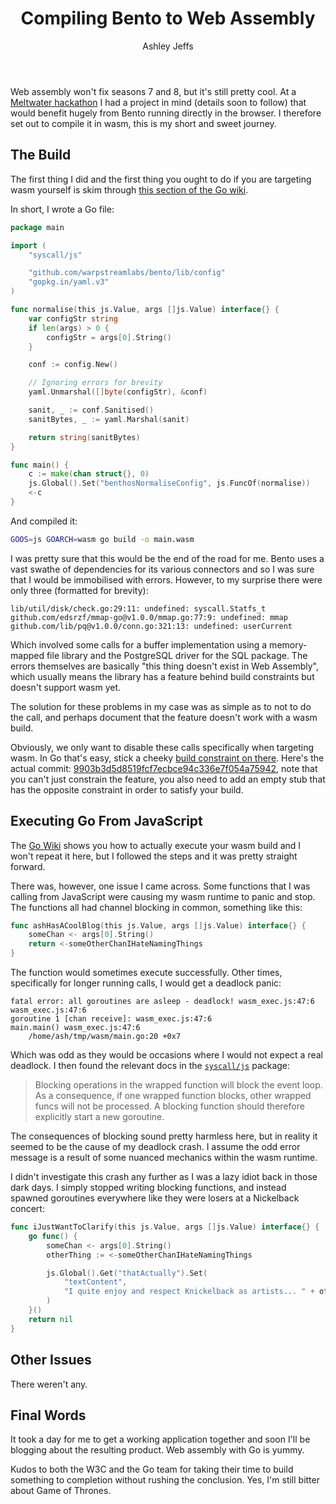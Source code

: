 ﻿---
title: "Compiling Bento to Web Assembly"
author: "Ashley Jeffs"
author_url: https://github.com/Jeffail
author_image_url: /img/ash.jpg
description: "Don't worry about why"
keywords: [
	"benthos",
	"go",
	"golang",
	"web assembly",
	"wasm",
	"gowasm",
]
tags: [ "Bento Lab" ]
---

Web assembly won't fix seasons 7 and 8, but it's still pretty cool. At a
[Meltwater hackathon](https://underthehood.meltwater.com/blog/2019/06/17/benthos-lab-a-case-study-of-hackathon-innovation/) I had a project in mind (details soon to
follow) that would benefit hugely from Bento running directly in the browser.
I therefore set out to compile it in wasm, this is my short and sweet journey.

<!--truncate-->

## The Build

The first thing I did and the first thing you ought to do if you are targeting
wasm yourself is skim through [this section of the Go wiki][wasm-go-wiki].

In short, I wrote a Go file:

``` go
package main

import (
	"syscall/js"

	"github.com/warpstreamlabs/bento/lib/config"
	"gopkg.in/yaml.v3"
)

func normalise(this js.Value, args []js.Value) interface{} {
	var configStr string
	if len(args) > 0 {
		configStr = args[0].String()
	}

	conf := config.New()

	// Ignoring errors for brevity
	yaml.Unmarshal([]byte(configStr), &conf)

	sanit, _ := conf.Sanitised()
	sanitBytes, _ := yaml.Marshal(sanit)

	return string(sanitBytes)
}

func main() {
	c := make(chan struct{}, 0)
	js.Global().Set("benthosNormaliseConfig", js.FuncOf(normalise))
	<-c
}
```

And compiled it:

``` sh
GOOS=js GOARCH=wasm go build -o main.wasm
```

I was pretty sure that this would be the end of the road for me. Bento uses a
vast swathe of dependencies for its various connectors and so I was sure that I
would be immobilised with errors. However, to my surprise there were only three
(formatted for brevity):

``` text
lib/util/disk/check.go:29:11: undefined: syscall.Statfs_t
github.com/edsrzf/mmap-go@v1.0.0/mmap.go:77:9: undefined: mmap
github.com/lib/pq@v1.0.0/conn.go:321:13: undefined: userCurrent
```

Which involved some calls for a buffer implementation using a memory-mapped file
library and the PostgreSQL driver for the SQL package. The errors themselves are
basically "this thing doesn't exist in Web Assembly", which usually means the
library has a feature behind build constraints but doesn't support wasm yet.

The solution for these problems in my case was as simple as to not to do the
call, and perhaps document that the feature doesn't work with a wasm build.

Obviously, we only want to disable these calls specifically when targeting wasm.
In Go that's easy, stick a cheeky
[build constraint on there][go-build-constraint]. Here's the actual commit:
[9903b3d5d8519fcf7ecbce94c336e7f054a75942][wasm-commit], note that you can't
just constrain the feature, you also need to add an empty stub that has the
opposite constraint in order to satisfy your build.

## Executing Go From JavaScript

The [Go Wiki][wasm-go-wiki] shows you how to actually execute your wasm build
and I won't repeat it here, but I followed the steps and it was pretty straight
forward.

There was, however, one issue I came across. Some functions that I was calling
from JavaScript were causing my wasm runtime to panic and stop. The functions
all had channel blocking in common, something like this:

``` go
func ashHasACoolBlog(this js.Value, args []js.Value) interface{} {
	someChan <- args[0].String()
	return <-someOtherChanIHateNamingThings
}
```

The function would sometimes execute successfully. Other times, specifically for
longer running calls, I would get a deadlock panic:

``` text
fatal error: all goroutines are asleep - deadlock! wasm_exec.js:47:6
wasm_exec.js:47:6
goroutine 1 [chan receive]: wasm_exec.js:47:6
main.main() wasm_exec.js:47:6
	/home/ash/tmp/wasm/main.go:20 +0x7
```

Which was odd as they would be occasions where I would not expect a real
deadlock. I then found the relevant docs in the [`syscall/js`][syscall-js-func]
package:

> Blocking operations in the wrapped function will block the event loop. As a
> consequence, if one wrapped function blocks, other wrapped funcs will not be
> processed. A blocking function should therefore explicitly start a new
> goroutine.

The consequences of blocking sound pretty harmless here, but in reality it
seemed to be the cause of my deadlock crash. I assume the odd error message is a
result of some nuanced mechanics within the wasm runtime.

I didn't investigate this crash any further as I was a lazy idiot back in those
dark days. I simply stopped writing blocking functions, and instead spawned
goroutines everywhere like they were losers at a Nickelback concert:

``` go
func iJustWantToClarify(this js.Value, args []js.Value) interface{} {
	go func() {
		someChan <- args[0].String()
		otherThing := <-someOtherChanIHateNamingThings

		js.Global().Get("thatActually").Set(
			"textContent",
			"I quite enjoy and respect Knickelback as artists... " + otherThing,
		)
	}()
	return nil
}
```

## Other Issues

There weren't any. 

## Final Words

It took a day for me to get a working application together and soon I'll be
blogging about the resulting product. Web assembly with Go is yummy.

Kudos to both the W3C and the Go team for taking their time to build something
to completion without rushing the conclusion. Yes, I'm still bitter about Game
of Thrones.

[meltwater]: https://underthehood.meltwater.com/blog/2019/06/17/benthos-lab-a-case-study-of-hackathon-innovation/
[Bento]: https://warpstreamlabs.github.io/bento/
[wasm-go-wiki]: https://github.com/golang/go/wiki/WebAssembly
[syscall-js-func]: https://godoc.org/syscall/js#Func
[go-build-constraint]: https://golang.org/pkg/go/build/#hdr-Build_Constraints
[wasm-commit]: https://github.com/warpstreamlabs/bento/commit/9903b3d5d8519fcf7ecbce94c336e7f054a75942#diff-146b6fd87106d7f70f56facf7b1e7d98